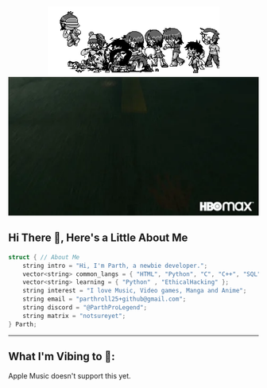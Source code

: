 <p align="center">
  <img src="https://github.com/ParthProLegend/ParthProLegend/raw/main/myheader.gif"> <!--alt="GIF of Zombie Apocalypse, Contains Gore"> -->
  <img width="690px" height="279.012px" src="https://github.com/ParthProLegend/ParthProLegend/raw/main/myfooter.gif" alt="GIF of Dance Floor">
  <!--img width="100%" height="50px" src="https://www.seekpng.com/png/full/36-364027_grid-transparent-vaporwave-floor.png" alt="GIF Spelling Out Maddy"-->
</p>

## Hi There 👋, Here's a Little About Me
```c++
struct { // About Me
    string intro = "Hi, I'm Parth, a newbie developer.";
    vector<string> common_langs = { "HTML", "Python", "C", "C++", "SQL"};
    vector<string> learning = { "Python" , "EthicalHacking" };
    string interest = "I love Music, Video games, Manga and Anime";
    string email = "parthroll25+github@gmail.com";
    string discord = "@ParthProLegend";
    string matrix = "notsureyet";
} Parth;
```

<!-- <img src="https://img.shields.io/badge/Discord-5865F2?style=for-the-badge&logo=discord&logoColor=white" /> <img src="https://img.shields.io/badge/ProtonMail-8B89CC?style=for-the-badge&logo=protonmail&logoColor=white" /> <img src="https://img.shields.io/badge/matrix-000000?style=for-the-badge&logo=Matrix&logoColor=white" /> -->
---
## What I'm Vibing to 🎵:

<!-- [![Spotify](https://readme-spotify-git-master-xm4ddy.vercel.app/api/spotify/?background_color=0d1117&border_color=ffffff)](https://open.spotify.com/user/mocwilcox) -->
Apple Music doesn't support this yet.
